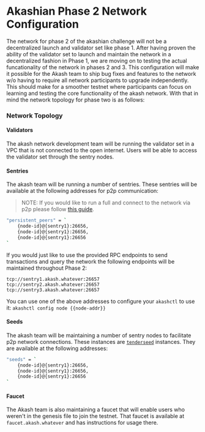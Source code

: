 # Akashian Phase 2 Network Configuration

The network for phase 2 of the akashian challenge will not be a decentralized launch and validator set like phase 1. After having proven the ability of the validator set to launch and maintain the network in a decentralized fashion in Phase 1, we are moving on to testing the actual funcationality of the network in phases 2 and 3. This configuration will make it possible for the Akash team to ship bug fixes and features to the network w/o having to require all network participants to upgrade independently. This should make for a smoother testnet where participants can focus on learning and testing the core functionality of the akash network. With that in mind the network topology for phase two is as follows:

### Network Topology

#### Validators

The akash network development team will be running the validator set in a VPC that is not connected to the open internet. Users will be able to access the validator set through the sentry nodes. 

#### Sentries

The akash team will be running a number of sentries. These sentries will be available at the following addresses for p2p communication:

> NOTE: If you would like to run a full and connect to the network via p2p please follow [this guide](./join-the-testnet.md).

```bash
"persistent_peers" = `
    {node-id}@{sentry1}:26656,
    {node-id}@{sentry1}:26656,
    {node-id}@{sentry1}:26656
`
```

If you would just like to use the provided RPC endpoints to send transactions and query the network the following endpoints will be maintained throughout Phase 2:

```
tcp://sentry1.akash.whatever:26657
tcp://sentry2.akash.whatever:26657
tcp://sentry3.akash.whatever:26657
```

You can use one of the above addresses to configure your `akashctl` to use it: `akashctl config node {{node-addr}}`

#### Seeds

The akash team will be maintaining a number of sentry nodes to facilitate p2p network connections. These instances are [`tenderseed`](https://gitlab.com/polychainlabs/tenderseed/) instances. They are available at the following addresses:

```bash
"seeds" = `
    {node-id}@{sentry1}:26656,
    {node-id}@{sentry1}:26656,
    {node-id}@{sentry1}:26656
`
```

#### Faucet

The Akash team is also maintaining a faucet that will enable users who weren't in the genesis file to join the testnet. That faucet is available at `faucet.akash.whatever` and has instructions for usage there. 